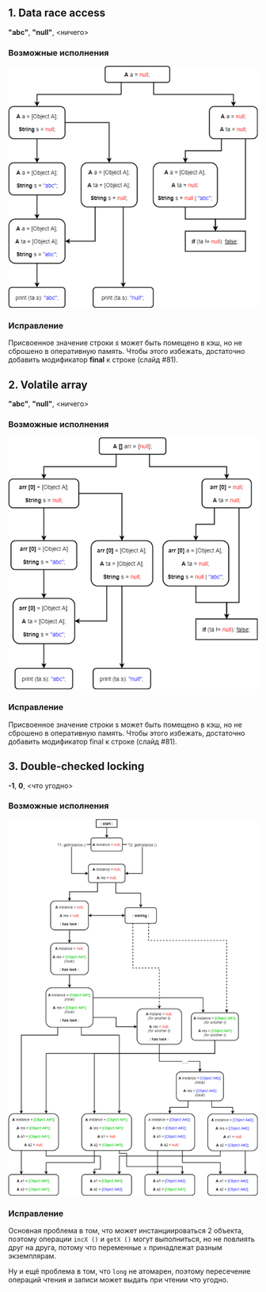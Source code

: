 ## 1. Data race access

**"abc"**, **"null"**, <ничего>

### Возможные исполнения

![](data_race_access.png)

### Исправление

Присвоенное значение строки *s* может быть помещено в кэш, но не сброшено в оперативную память.
Чтобы этого избежать, достаточно добавить модификатор **final** к строке (слайд #81).


## 2. Volatile array

**"abc"**, **"null"**, <ничего>

### Возможные исполнения

![](volatile_array.png)

### Исправление

Присвоенное значение строки s может быть помещено в кэш, но не сброшено в оперативную память.
Чтобы этого избежать, достаточно добавить модификатор final к строке (слайд #81).


## 3. Double-checked locking

**-1**, **0**, <что угодно>

### Возможные исполнения

![](double_check.png)

### Исправление

Основная проблема в том, что может инстанциироваться 2 объекта, поэтому операции ```incX ()```
и ```getX ()``` могут выполниться, но не повлиять друг на друга, потому что переменные ```x```
принадлежат разным экземплярам.

Ну и ещё проблема в том, что ```long``` не атомарен, поэтому пересечение операций чтения
и записи может выдать при чтении что угодно. 
